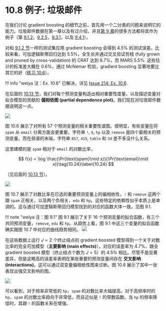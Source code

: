 # 10.8 例子: 垃圾邮件

在我们讨论 gradient boosting 的细节之前，首先用一个二分类的问题来说明它的能力。垃圾邮件数据在第一章以及有过介绍，并且[第 9 章](/09-Additive-Models-Trees-and-Related-Methods/9.0-Introduction/index.html)的很多方法都将其作为例子（第 [9.1.2](/09-Additive-Models-Trees-and-Related-Methods/9.1-Generalized-Additive-Models/index.html#_3)，[9.2.5](/09-Additive-Models-Trees-and-Related-Methods/9.2-Tree-Based-Methods/index.html#_14)，[9.3.1](/09-Additive-Models-Trees-and-Related-Methods/9.3-PRIM/index.html#_1)，以及 [9.4.1](/09-Additive-Models-Trees-and-Related-Methods/9.4-MARS/index.html#_1)）。

对和 [9.1.2 节](/09-Additive-Models-Trees-and-Related-Methods/9.1-Generalized-Additive-Models/index.html#_3)一样的测试集应用 gradient boosting 会得到 4.5% 的测试误差。比较来看，可加逻辑斯蒂回归达到 5.5%，全生长并通过交叉验证剪枝 (fully grown and pruned by cross-validation) 的 CRAT 达到 8.7%，而 MARS 5.5%. 这些估计的标准差大概在 0.6%，通过 McNemar 检验，gradient boosting 显著地要比其它的好（[练习 10.6](https://github.com/szcf-weiya/ESL-CN/issues/214)）。

!!! info "weiya 注：Ex. 10.6"
    已解决，详见 [Issue 214: Ex. 10.6](https://github.com/szcf-weiya/ESL-CN/issues/214).

在后面的 [10.13 节](/10-Boosting-and-Additive-Trees/10.13-Interpretation/index.html)，我们对每个预测变量构造出相对重要性度量，以及描述变量对拟合模型的贡献的 **偏相依图 (partial dependence plot)**。我们现在对垃圾邮件数据说明这一点。

![](../img/10/fig10.6.png)

图 10.6 展示了对所有 57 个预测变量的相关重要性谱图。很明显，有些变量在将 `spam` 从 `email` 分离方面会更重要。字符串 `!`, `$`, `hp` 以及 `remove` 是四个最相关的预测变量。而在频谱的末端，字符串 `857`, `415`, `table` 和 `3d` 差不多没什么关系。

这里建模的是 `spam` 相对于 `email` 的对数比率，

$$
f(x) = \log \frac{\Pr(\text{spam}\mid x)}{\Pr(\text{email}\mid x)}\tag{10.24}\label{10.24}
$$

（见后面的 [10.13 节](/10-Boosting-and-Additive-Trees/10.13-Interpretation/index.html)）。

![](../img/10/fig10.7.png)

图 10.7 展示了对数比率在已选的重要预测变量上的偏相依性，`!` 和 `remove` 这两个跟 `spam` 正相关，以及两个负相关，`edu` 和 `hp`。这些特定的依赖性似乎本质上是单调的。这与通过可加逻辑斯蒂回归模型找到的对应的函数大体一致。见图 9.1.

!!! note "weiya 注：图 9.1"
    图 9.1 展示了关于 16 个预测变量的拟合函数，有三个共同预测变量，`remove`, `edu` 和 `hp`。从趋势上看，图 9.1 中这三个变量的拟合函数确实跟图 10.7 中对应的曲线趋势相同。
    ![](../img/09/fig9.1.png)
    

在这些数据上运行 $J=2$ 个终止结点的 gradient boosted 模型得到一个关于对数比率的完全可加模型（**主要影响 (main effects)**），对应的误差率为 4.7%，跟全 gradient boosted 模型（终止结点个数为 $J=5$）的 4.5% 相比。尽管不是显著差异，但是这略高的误差率表明在某些重要的预测变量间存在 **交叉影响 (interactions)**。这可以通过双变量偏相依性图来诊断。图 10.8 展示了其中一张表现出强交叉影响的图。

![](../img/10/fig10.8.png)

可以看到，对于频率非常低的 `hp`，`spam` 的对数比率大幅提高。对于高频率时的 `hp`，`spam` 的对数比率趋向于非常低，而且近似是 `!` 的常数函数。当 `hp` 的频率降低时，其跟 `!` 的函数关系在增强。 